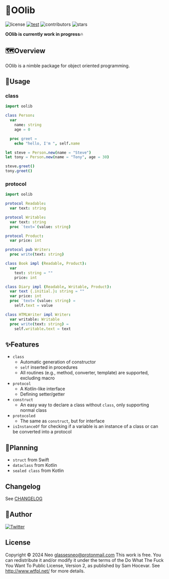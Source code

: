 # 👑OOlib
![license](https://img.shields.io/github/license/Glasses-Neo/OOlib?color=blueviolet)
[![test](https://github.com/Glasses-Neo/OOlib/actions/workflows/test.yml/badge.svg)](https://github.com/Glasses-Neo/OOlib/actions/workflows/test.yml)
![contributors](https://img.shields.io/github/contributors/Glasses-Neo/OOlib?color=important)
![stars](https://img.shields.io/github/stars/Glasses-Neo/OOlib?style=social)


**OOlib is currently work in progress**🔥

## 🗺Overview
OOlib is a nimble package for object oriented programming.

## 📜Usage
### class
```nim
import oolib

class Person:
  var
    name: string
    age = 0

  proc greet =
    echo "hello, I'm ", self.name

let steve = Person.new(name = "Steve")
let tony = Person.new(name = "Tony", age = 30)

steve.greet()
tony.greet()
```

### protocol
```nim
import oolib

protocol Readable:
  var text: string

protocol Writable:
  var text: string
  proc `text=`(value: string)

protocol Product:
  var price: int

protocol pub Writer:
  proc write(text: string)

class Book impl (Readable, Product):
  var
    text: string = ""
    price: int

class Diary impl (Readable, Writable, Product):
  var text {.initial.}: string = ""
  var price: int
  proc `text=`(value: string) =
    self.text = value

class HTMLWriter impl Writer:
  var writable: Writable
  proc write(text: string) =
    self.writable.text = text
```

## ✨Features
- `class`
    - Automatic generation of constructor
    - `self` inserted in procedures
    - All routines (e.g., method, converter, template) are supported, excluding macro
- `protocol`
    - A Kotlin-like interface
    - Defining setter/getter
- `construct`
    - An easy way to declare a class without `class`, only supporting normal class
- `protocoled`
    - The same as `construct`, but for interface
- `isInstanceOf` for checking if a variable is an instance of a class or can be converted into a protocol

## 💭Planning
- `struct` from Swift
- `dataclass` from Kotlin
- `sealed class` from Kotlin

## Changelog
See [CHANGELOG](https://github.com/Glasses-Neo/OOlib/blob/develop/CHANGELOG.md)

## 🥷Author
[![Twitter](https://img.shields.io/twitter/follow/Glassesman10.svg?style=social&label=@Glassesman10)](https://twitter.com/Glassesman10)

## License
Copyright © 2024 Neo glassesneo@protonmail.com
This work is free. You can redistribute it and/or modify it under the terms of the Do What The Fuck You Want To Public License, Version 2, as published by Sam Hocevar. See http://www.wtfpl.net/ for more details.
